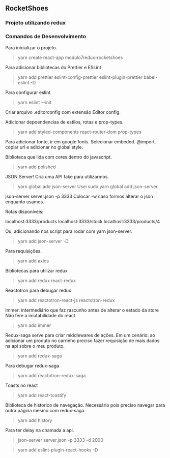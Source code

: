 ## RocketShoes

### Projeto utilizando redux

### Comandos de Desenvolvimento

Para inicializar o projeto.
> yarn create react-app modulo7redux-rocketshoes


Para adicionar bibliotecas do Prettier e ESLint
> yarn add prettier eslint-config-prettier eslint-plugin-prettier babel-eslint -D


Para configurar eslint
> yarn eslint --init

Criar arquivo .editorconfig com extensão  Editor config.

Adicionar depoendencias de estilos, rotas e prop-types.

> yarn add styled-components react-router-dom prop-types

Para adicionar fonte, ir em google fonts. Selecionar embeded. @import. copiar url e adicionar no global style.

Biblioteca que lida com cores dentro do javascript.
> yarn add polished

JSON Server!
Cria uma API fake para utilizarmos.
> yarn global add json-server
Usei sudo yarn global add json-server

json-server server.json -p 3333
Colocar -w caso formos alterar o json enquanto usamos.

Rotas disponíveis:

localhost:3333/products
localhost:3333/stock
localhost:3333/products/4

Ou, adicionando nos script para rodar com yarn json-server.
> yarn add json-server -D

Para requisições.
> yarn add axios

Bibliotecas para utilizar redux
> yarn add redux react-redux

Reactotron para debugar redux
> yarn add reactotron-react-js reactotron-redux

Immer: intermediário que faz rascunho antes de alterar o estado da store
Não fere a imutabilidade do react
> yarn add immer

Redux-saga serve para criar middlewares de ações. Em um cenário: ao adicionar um produto no carrinho preciso fazer requisição de mais dados na api sobre o meu produto.
> yarn add redux-saga

Para debugar redux-saga
> yarn add reactotron-redux-saga

Toasts no react
> yarn add react-toastify

Biblioteca de historico de navegação. Necessário pois preciso navegar para outra página mesmo com redux-saga.
> yarn add history

Para ter delay na chamada a api.
> json-server server.json -p 3333 -d 2000

> yarn add eslint-plugin-react-hooks -D
